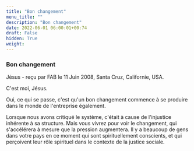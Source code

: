 ```yaml
---
title: "Bon changement"
menu_title: ""
description: "Bon changement"
date: 2022-06-01 06:00:01+00:74
draft: False
hidden: True
weight:
---
```

### Bon changement

Jésus - reçu par FAB le 11 Juin 2008, Santa Cruz, Californie, USA.

C'est moi, Jésus.

Oui, ce qui se passe, c'est qu'un bon changement commence à se produire dans le monde de l'entreprise également.

Lorsque nous avons critiqué le système, c'était à cause de l'injustice inhérente à sa structure. Mais vous vivrez pour voir le changement, qui s'accélérera à mesure que la pression augmentera. Il y a beaucoup de gens dans votre pays en ce moment qui sont spirituellement conscients, et qui perçoivent leur rôle spirituel dans le contexte de la justice sociale.